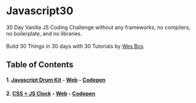 # Javascript30

30 Day Vanilla JS Coding Challenge without any frameworks, no compilers, no boilerplate, and no libraries.<br>   
Build 30 Things in 30 days with 30 Tutorials by [Wes Bos](http://github.com/wesbos/JavaScript30)


## Table of Contents
#### 1. [Javascript Drum Kit](./01%20-%20Drum%20Kit) - [Web](http://js30-drum-kit.surge.sh) - [Codepen](https://codepen.io/cesaramirez/full/baxpQm)
#### 2. [CSS + JS Clock](./02%20-%20CSS%20%2B%20JS%20Clock) - [Web](http://js30-css-js-clock.surge.sh) - [Codepen](https://codepen.io/cesaramirez/full/bamqEN)